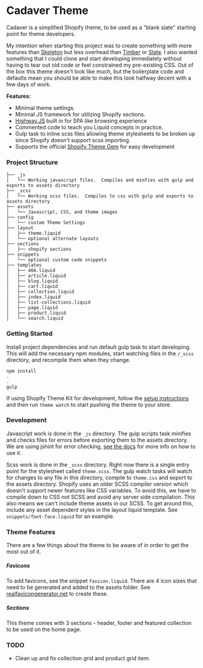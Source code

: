 # Cadaver Theme

Cadaver is a simplified Shopify theme, to be used as a "blank slate" starting point for theme developers.

My intention when starting this project was to create something with more features than [Skeleton](http://shopify.github.io/skeleton-theme/) but less overhead than [Timber](https://shopify.github.io/Timber/) or [Slate](https://github.com/Shopify/slate).  I also wanted something that I could clone and start developing immediately without having to tear out old code or feel constrained my pre-existing CSS. Out of the box this theme doesn't look like much, but the boilerplate code and defaults mean you should be able to make this look halfway decent with a few days of work.

__Features:__
- Minimal theme settings.
- Minimal JS framework for utilizing Shopify sections.
- [Highway.JS](https://highway.js.org/) built in for SPA like browsing experience
- Commented code to teach you Liquid concepts in practice.
- Gulp task to inline scss files allowing theme stylesheets to be broken up since Shopify doesn't support scss importing.
- Supports the official [Shopify Theme Gem](https://github.com/Shopify/shopify_theme) for easy development

### Project Structure
```
├── _js
│   └── Working javascript files.  Compiles and minfies with gulp and exports to assets directory
├── _scss
│   └── Working scss files.  Compiles to css with gulp and exports to assets directory
├── assets
│   └── Javascript, CSS, and theme images
├── config
│   └── custom Theme Settings
├── layout
│   ├── theme.liquid
│   └── optional alternate layouts
├── sections
│   ├── shopify sections
├── snippets
│   └── optional custom code snippets
├── templates
│   ├── 404.liquid
│   ├── article.liquid
│   ├── blog.liquid
│   ├── cart.liquid
│   ├── collection.liquid
│   ├── index.liquid
│   ├── list-collections.liquid
│   ├── page.liquid
│   ├── product.liquid
│   └── search.liquid
```

### Getting Started

Install project dependencies and run default gulp task to start developing.  This will add the necessary npm modules, start watching files in the ```/_scss``` directory, and recompile them when they change.
```
npm install
.
.
gulp
```

If using Shopify Theme Kit for development, follow the [setup instructions](https://shopify.github.io/themekit/) and then run ```theme watch``` to start pushing the theme to your store.

### Development

Javascript work is done in the ``_js`` directory.  The gulp scripts task minifies and checks files for errors before exporting them to the assets directory.  We are using jshint for error checking, [see the docs](http://jshint.com/docs/) for more info on how to use it.

Scss work is done in the ``_scss`` directory.  Right now there is a single entry point for the stylesheet called ``theme.scss``.  The gulp watch tasks will watch for changes to any file in this directory, compile to `theme.css` and export to the assets directory.  Shopify uses an older SCSS compiler version which doesn't support newer features like CSS variables.  To avoid this, we have to compile down to CSS *not* SCSS and avoid any server side compilation.  This also means we can't include theme assets in our SCSS.  To get around this, include any asset dependent styles in the layout liquid template.  See `snippets/font-face.liquid` for an example.

### Theme Features

There are a few things about the theme to be aware of in order to get the most out of it.

##### Favicons

To add favicons, see the snippet ``favicon.liquid``.  There are 4 icon sizes that need to be generated and added to the assets folder.  See [realfavicongenerator.net](http://realfavicongenerator.net) to create these.


##### Sections

This theme comes with 3 sections - header, footer and featured collection to be used on the home page.

### TODO

- Clean up and fix collection grid and product grid item.